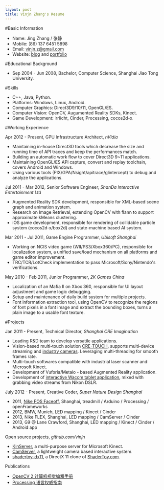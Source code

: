 ```yaml
---
layout: post
title: Vinjn Zhang's Resume
---
```

#Basic Information  
*   Name:       Jing Zhang / 张静
*   Mobile:     (86) 137 6451 5898 
*   Email:      vinjn.z@gmail.com
*   Website:    [blog](http://vinjn.github.io/) and [portfolio](http://vinjn.github.io/portfolio/)

#Educational Background
*   Sep 2004 - Jun 2008, Bachelor, Computer Science, Shanghai Jiao Tong University.   

#Skills   
*   C++, Java, Python.
*   Platforms: Windows, Linux, Android.
*   Computer Graphics: Direct3D9/10/11, OpenGL/ES.
*   Computer Vision: OpenCV, Augumented Reality SDKs, Kinect.
*   Game Development: irrlicht, Cinder, Processing, cocos2d-x.

#Working Experience  

Apr 2012 - Present, GPU Infrastructure Architect, *nVidia*  

*   Maintaining in-house Direct3D tools which decrease the size and running time of API traces and keep the performances match.
*   Building an automatic work flow to cover Direct3D 9~11 applications.
*   Maintaining OpenGL/ES API capture, convert and replay toolchain, covers Android and Windows.
*   Using various tools (PIX/GPA/Nsight/apitrace/glintercept) to debug and analyze the applications.

Jul 2011 - Mar 2012, Senior Software Engineer, *ShanDa Interactive Entertainment Ltd*  

*   Augmented Reality SDK development, responsible for XML-based scene graph and animation system.
*   Research on Image Retrieval, extending OpenCV with flann to support approximate kMeans clustering.
*   iOS game development, responsible for rendering of collidable particle system (cocos2d-x/box2d) and state-machine based AI system.

Mar 2011 - Jul 2011, Game Engine Programmer, *Ubisoft Shanghai*  

*   Working on NCIS video game (WII/PS3/Xbox360/PC), responsible for localization system, a unified save/load mechanism on all platforms and game editor improvement.
*   TRC/TCR/LotCheck implementation to pass Microsoft/Sony/Nintendo's verifications.

May 2010 - Feb 2011, Junior Programmer, *2K Games China*  

*   Localization of an Mafia II on Xbox 360, responsible for UI layout adjustment and game logic debugging.
*   Setup and maintenance of daily build system for multiple projects.
*   Font information extraction tool, using OpenCV to recognize the regions of font pixels in a font image and extract the bounding boxes, turns a plain image to a usable font texture.   

#Projects   

Jan 2011 - Present, Technical Director, *Shanghai CRE Imagination*  

*   Leading R&D team to develop versatile applications. 
*   Vision-based multi-touch solution [CRE-TOUCH](http://www.cre-web.com/?p=302&lang=en), supports multi-device streaming and [industry cameras](http://www.cre-web.com/?p=583&lang=en). Leveraging multi-threading for smooth frames rate.
*   Multi-touch softwares compatible with industrial laser scanner and Microsoft Kinect.
*   Development of Vuforia/Metaio - based Augmented Reality application.
*   Development of [interactive Wacom tablet application](http://www.cre-web.com/?p=563&lang=en), mixed with grabbing video streams from Nikon DSLR.

July 2012 - Present, Creative Coder, *Super Nature Design Shanghai*  

*   2011, [Nike FOS Faceoff](http://www.supernaturedesign.com/work/nikefosfaceoff), Shanghai, treadmill / Arduino / Processing / openFrameworks
*   2012, BMW, Munich, LED mapping / Kinect / Cinder
*   2013, Nike FLEX, Shanghai, LED mapping / CamServer / Cinder
*   2013, G9 @ Lane Crawford, Shanghai, LED mapping / Kinect / Cinder / Android app
  
Open source projects, *github.com/vinjn*  

*   [KinServer](https://github.com/vinjn/KinServer), a multi-purpose server for Microsoft Kinect.
*   [CamServer](http://github.com/vinjn/CamServer/), a lightweight camera based interactive system.
*   [shadertoy-dx11](http://github.com/vinjn/shadertoy-dx11/), a DirectX 11 clone of [ShaderToy.com](https://www.shadertoy.com/).

Publications

*   [OpenCV 2 计算机视觉编程手册](http://www.amazon.cn/OpenCV2%E8%AE%A1%E7%AE%97%E6%9C%BA%E8%A7%86%E8%A7%89%E7%BC%96%E7%A8%8B%E6%89%8B%E5%86%8C-Robert-Laganiere%E8%91%97-%E5%BC%A0%E9%9D%99/dp/B00DO9TC6C/)
*   [Processing 语言权威指南](http://www.amazon.cn/Processing%E8%AF%AD%E8%A8%80%E6%9D%83%E5%A8%81%E6%8C%87%E5%8D%97-%E7%91%9E%E6%96%AF/dp/B00FEMKN7Y/)

